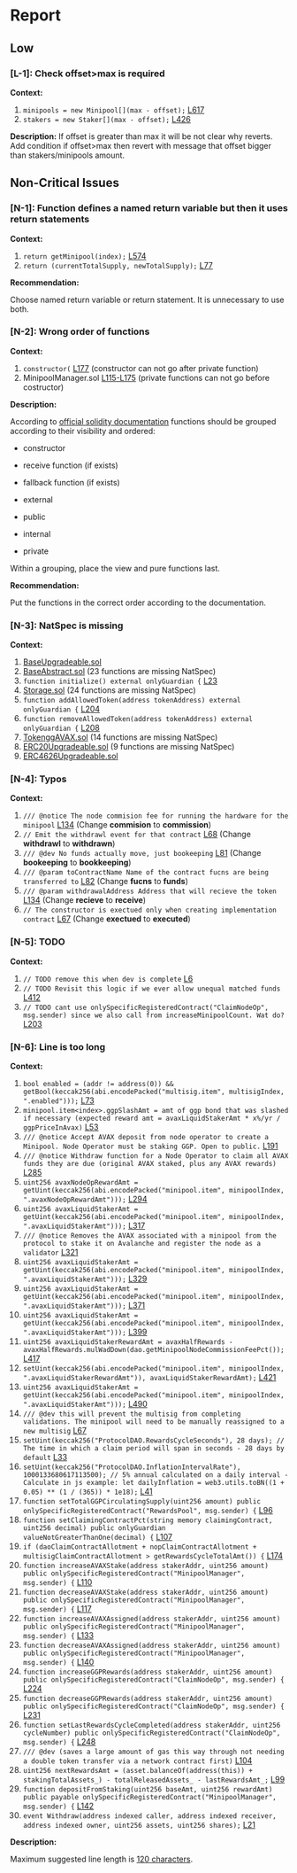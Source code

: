 # Report
## Low ##
### [L-1]: Check offset>max is required
**Context:**

1. ```minipools = new Minipool[](max - offset);``` [L617](https://github.com/code-423n4/2022-12-gogopool/blob/main/contracts/contract/MinipoolManager.sol#L617)
1. ```stakers = new Staker[](max - offset);``` [L426](https://github.com/code-423n4/2022-12-gogopool/blob/main/contracts/contract/Staking.sol#L426)

**Description:**
If offset is greater than max it will be not clear why reverts. Add condition if offset>max then revert with message that offset bigger than stakers/minipools amount.

## Non-Critical Issues ##
### [N-1]: Function defines a named return variable but then it uses return statements
**Context:**

1. ```return getMinipool(index);``` [L574](https://github.com/code-423n4/2022-12-gogopool/blob/main/contracts/contract/MinipoolManager.sol#L574) 
1. ```return (currentTotalSupply, newTotalSupply);``` [L77](https://github.com/code-423n4/2022-12-gogopool/blob/main/contracts/contract/RewardsPool.sol#L77) 

**Recommendation:**

Choose named return variable or return statement. It is unnecessary to use both.

### [N-2]: Wrong order of functions
**Context:**

1. ```constructor(``` [L177](https://github.com/code-423n4/2022-12-gogopool/blob/main/contracts/contract/MinipoolManager.sol#L177) (constructor can not go after private function)
1. MinipoolManager.sol [L115-L175](https://github.com/code-423n4/2022-12-gogopool/blob/main/contracts/contract/MinipoolManager.sol#L115-L175) (private functions can not go before costructor)

**Description:**

According to [official solidity documentation](https://docs.soliditylang.org/en/v0.8.17/style-guide.html#order-of-functions) functions should be grouped according to their visibility and ordered:

+ constructor

+ receive function (if exists)

+ fallback function (if exists)

+ external

+ public

+ internal

+ private

Within a grouping, place the view and pure functions last.

**Recommendation:**

Put the functions in the correct order according to the documentation.

### [N-3]: NatSpec is missing
**Context:**

1. [BaseUpgradeable.sol](https://github.com/code-423n4/2022-12-gogopool/blob/main/contracts/contract/BaseUpgradeable.sol)
1. [BaseAbstract.sol](https://github.com/code-423n4/2022-12-gogopool/blob/main/contracts/contract/BaseAbstract.sol) (23 functions are missing NatSpec)
1. ```function initialize() external onlyGuardian {``` [L23](https://github.com/code-423n4/2022-12-gogopool/blob/main/contracts/contract/ProtocolDAO.sol#L23) 
1. [Storage.sol](https://github.com/code-423n4/2022-12-gogopool/blob/main/contracts/contract/Storage.sol) (24 functions are missing NatSpec)
1. ```function addAllowedToken(address tokenAddress) external onlyGuardian {``` [L204](https://github.com/code-423n4/2022-12-gogopool/blob/main/contracts/contract/Vault.sol#L204) 
1. ```function removeAllowedToken(address tokenAddress) external onlyGuardian {``` [L208](https://github.com/code-423n4/2022-12-gogopool/blob/main/contracts/contract/Vault.sol#L208) 
1. [TokenggAVAX.sol](https://github.com/code-423n4/2022-12-gogopool/blob/main/contracts/contract/tokens/TokenggAVAX.sol) (14 functions are missing NatSpec)
1. [ERC20Upgradeable.sol](https://github.com/code-423n4/2022-12-gogopool/blob/main/contracts/contract/tokens/upgradeable/ERC20Upgradeable.sol) (9 functions are missing NatSpec)
1. [ERC4626Upgradeable.sol](https://github.com/code-423n4/2022-12-gogopool/blob/main/contracts/contract/tokens/upgradeable/ERC4626Upgradeable.sol)

### [N-4]: Typos
**Context:**

1. ```/// @notice The node commision fee for running the hardware for the minipool``` [L134](https://github.com/code-423n4/2022-12-gogopool/blob/main/contracts/contract/ProtocolDAO.sol#L134) (Change **commision** to **commission**)
1. ```// Emit the withdrawl event for that contract``` [L68](https://github.com/code-423n4/2022-12-gogopool/blob/main/contracts/contract/Vault.sol#L68) (Change **withdrawl** to **withdrawn**)
1. ```/// @dev No funds actually move, just bookeeping``` [L81](https://github.com/code-423n4/2022-12-gogopool/blob/main/contracts/contract/Vault.sol#L81) (Change **bookeeping** to **bookkeeping**)
1. ```/// @param toContractName Name of the contract fucns are being transferred to``` [L82](https://github.com/code-423n4/2022-12-gogopool/blob/main/contracts/contract/Vault.sol#L82) (Change **fucns** to **funds**)
1. ```/// @param withdrawalAddress Address that will recieve the token``` [L134](https://github.com/code-423n4/2022-12-gogopool/blob/main/contracts/contract/Vault.sol#L134) (Change **recieve** to **receive**)
1. ```// The constructor is exectued only when creating implementation contract``` [L67](https://github.com/code-423n4/2022-12-gogopool/blob/main/contracts/contract/tokens/TokenggAVAX.sol#L67) (Change **exectued** to **executed**)

### [N-5]: TODO
**Context:**

1. ```// TODO remove this when dev is complete``` [L6](https://github.com/code-423n4/2022-12-gogopool/blob/main/contracts/contract/BaseAbstract.sol#L6) 
1. ```// TODO Revisit this logic if we ever allow unequal matched funds``` [L412](https://github.com/code-423n4/2022-12-gogopool/blob/main/contracts/contract/MinipoolManager.sol#L412) 
1. ```// TODO cant use onlySpecificRegisteredContract("ClaimNodeOp", msg.sender) since we also call from increaseMinipoolCount. Wat do?``` [L203](https://github.com/code-423n4/2022-12-gogopool/blob/main/contracts/contract/Staking.sol#L203) 

### [N-6]: Line is too long
**Context:**

1. ```bool enabled = (addr != address(0)) && getBool(keccak256(abi.encodePacked("multisig.item", multisigIndex, ".enabled")));``` [L73](https://github.com/code-423n4/2022-12-gogopool/blob/main/contracts/contract/BaseAbstract.sol#L73) 
1. ```minipool.item<index>.ggpSlashAmt = amt of ggp bond that was slashed if necessary (expected reward amt = avaxLiquidStakerAmt * x%/yr / ggpPriceInAvax)``` [L53](https://github.com/code-423n4/2022-12-gogopool/blob/main/contracts/contract/MinipoolManager.sol#L53) 
1. ```/// @notice Accept AVAX deposit from node operator to create a Minipool. Node Operator must be staking GGP. Open to public.``` [L191](https://github.com/code-423n4/2022-12-gogopool/blob/main/contracts/contract/MinipoolManager.sol#L191) 
1. ```/// @notice Withdraw function for a Node Operator to claim all AVAX funds they are due (original AVAX staked, plus any AVAX rewards)``` [L285](https://github.com/code-423n4/2022-12-gogopool/blob/main/contracts/contract/MinipoolManager.sol#L285) 
1. ```uint256 avaxNodeOpRewardAmt = getUint(keccak256(abi.encodePacked("minipool.item", minipoolIndex, ".avaxNodeOpRewardAmt")));``` [L294](https://github.com/code-423n4/2022-12-gogopool/blob/main/contracts/contract/MinipoolManager.sol#L294) 
1. ```uint256 avaxLiquidStakerAmt = getUint(keccak256(abi.encodePacked("minipool.item", minipoolIndex, ".avaxLiquidStakerAmt")));``` [L317](https://github.com/code-423n4/2022-12-gogopool/blob/main/contracts/contract/MinipoolManager.sol#L317) 
1. ```/// @notice Removes the AVAX associated with a minipool from the protocol to stake it on Avalanche and register the node as a validator``` [L321](https://github.com/code-423n4/2022-12-gogopool/blob/main/contracts/contract/MinipoolManager.sol#L321) 
1. ```uint256 avaxLiquidStakerAmt = getUint(keccak256(abi.encodePacked("minipool.item", minipoolIndex, ".avaxLiquidStakerAmt")));``` [L329](https://github.com/code-423n4/2022-12-gogopool/blob/main/contracts/contract/MinipoolManager.sol#L329) 
1. ```uint256 avaxLiquidStakerAmt = getUint(keccak256(abi.encodePacked("minipool.item", minipoolIndex, ".avaxLiquidStakerAmt")));``` [L371](https://github.com/code-423n4/2022-12-gogopool/blob/main/contracts/contract/MinipoolManager.sol#L371) 
1. ```uint256 avaxLiquidStakerAmt = getUint(keccak256(abi.encodePacked("minipool.item", minipoolIndex, ".avaxLiquidStakerAmt")));``` [L399](https://github.com/code-423n4/2022-12-gogopool/blob/main/contracts/contract/MinipoolManager.sol#L399) 
1. ```uint256 avaxLiquidStakerRewardAmt = avaxHalfRewards - avaxHalfRewards.mulWadDown(dao.getMinipoolNodeCommissionFeePct());``` [L417](https://github.com/code-423n4/2022-12-gogopool/blob/main/contracts/contract/MinipoolManager.sol#L417) 
1. ```setUint(keccak256(abi.encodePacked("minipool.item", minipoolIndex, ".avaxLiquidStakerRewardAmt")), avaxLiquidStakerRewardAmt);``` [L421](https://github.com/code-423n4/2022-12-gogopool/blob/main/contracts/contract/MinipoolManager.sol#L421) 
1. ```uint256 avaxLiquidStakerAmt = getUint(keccak256(abi.encodePacked("minipool.item", minipoolIndex, ".avaxLiquidStakerAmt")));``` [L490](https://github.com/code-423n4/2022-12-gogopool/blob/main/contracts/contract/MinipoolManager.sol#L490) 
1. ```/// @dev this will prevent the multisig from completing validations. The minipool will need to be manually reassigned to a new multisig``` [L67](https://github.com/code-423n4/2022-12-gogopool/blob/main/contracts/contract/MultisigManager.sol#L67) 
1. ```setUint(keccak256("ProtocolDAO.RewardsCycleSeconds"), 28 days); // The time in which a claim period will span in seconds - 28 days by default``` [L33](https://github.com/code-423n4/2022-12-gogopool/blob/main/contracts/contract/ProtocolDAO.sol#L33) 
1. ```setUint(keccak256("ProtocolDAO.InflationIntervalRate"), 1000133680617113500); // 5% annual calculated on a daily interval - Calculate in js example: let dailyInflation = web3.utils.toBN((1 + 0.05) ** (1 / (365)) * 1e18);``` [L41](https://github.com/code-423n4/2022-12-gogopool/blob/main/contracts/contract/ProtocolDAO.sol#L41) 
1. ```function setTotalGGPCirculatingSupply(uint256 amount) public onlySpecificRegisteredContract("RewardsPool", msg.sender) {``` [L96](https://github.com/code-423n4/2022-12-gogopool/blob/main/contracts/contract/ProtocolDAO.sol#L96) 
1. ```function setClaimingContractPct(string memory claimingContract, uint256 decimal) public onlyGuardian valueNotGreaterThanOne(decimal) {``` [L107](https://github.com/code-423n4/2022-12-gogopool/blob/main/contracts/contract/ProtocolDAO.sol#L107) 
1. ```if (daoClaimContractAllotment + nopClaimContractAllotment + multisigClaimContractAllotment > getRewardsCycleTotalAmt()) {``` [L174](https://github.com/code-423n4/2022-12-gogopool/blob/main/contracts/contract/RewardsPool.sol#L174) 
1. ```function increaseAVAXStake(address stakerAddr, uint256 amount) public onlySpecificRegisteredContract("MinipoolManager", msg.sender) {``` [L110](https://github.com/code-423n4/2022-12-gogopool/blob/main/contracts/contract/Staking.sol#L110) 
1. ```function decreaseAVAXStake(address stakerAddr, uint256 amount) public onlySpecificRegisteredContract("MinipoolManager", msg.sender) {``` [L117](https://github.com/code-423n4/2022-12-gogopool/blob/main/contracts/contract/Staking.sol#L117) 
1. ```function increaseAVAXAssigned(address stakerAddr, uint256 amount) public onlySpecificRegisteredContract("MinipoolManager", msg.sender) {``` [L133](https://github.com/code-423n4/2022-12-gogopool/blob/main/contracts/contract/Staking.sol#L133) 
1. ```function decreaseAVAXAssigned(address stakerAddr, uint256 amount) public onlySpecificRegisteredContract("MinipoolManager", msg.sender) {``` [L140](https://github.com/code-423n4/2022-12-gogopool/blob/main/contracts/contract/Staking.sol#L140) 
1. ```function increaseGGPRewards(address stakerAddr, uint256 amount) public onlySpecificRegisteredContract("ClaimNodeOp", msg.sender) {``` [L224](https://github.com/code-423n4/2022-12-gogopool/blob/main/contracts/contract/Staking.sol#L224) 
1. ```function decreaseGGPRewards(address stakerAddr, uint256 amount) public onlySpecificRegisteredContract("ClaimNodeOp", msg.sender) {``` [L231](https://github.com/code-423n4/2022-12-gogopool/blob/main/contracts/contract/Staking.sol#L231) 
1. ```function setLastRewardsCycleCompleted(address stakerAddr, uint256 cycleNumber) public onlySpecificRegisteredContract("ClaimNodeOp", msg.sender) {``` [L248](https://github.com/code-423n4/2022-12-gogopool/blob/main/contracts/contract/Staking.sol#L248) 
1. ```/// @dev (saves a large amount of gas this way through not needing a double token transfer via a network contract first)``` [L104](https://github.com/code-423n4/2022-12-gogopool/blob/main/contracts/contract/Vault.sol#L104) 
1. ```uint256 nextRewardsAmt = (asset.balanceOf(address(this)) + stakingTotalAssets_) - totalReleasedAssets_ - lastRewardsAmt_;``` [L99](https://github.com/code-423n4/2022-12-gogopool/blob/main/contracts/contract/tokens/TokenggAVAX.sol#L99) 
1. ```function depositFromStaking(uint256 baseAmt, uint256 rewardAmt) public payable onlySpecificRegisteredContract("MinipoolManager", msg.sender) {``` [L142](https://github.com/code-423n4/2022-12-gogopool/blob/main/contracts/contract/tokens/TokenggAVAX.sol#L142) 
1. ```event Withdraw(address indexed caller, address indexed receiver, address indexed owner, uint256 assets, uint256 shares);``` [L21](https://github.com/code-423n4/2022-12-gogopool/blob/main/contracts/contract/tokens/upgradeable/ERC4626Upgradeable.sol#L21) 

**Description:**

Maximum suggested line length is [120 characters](https://docs.soliditylang.org/en/v0.8.17/style-guide.html#maximum-line-length).
